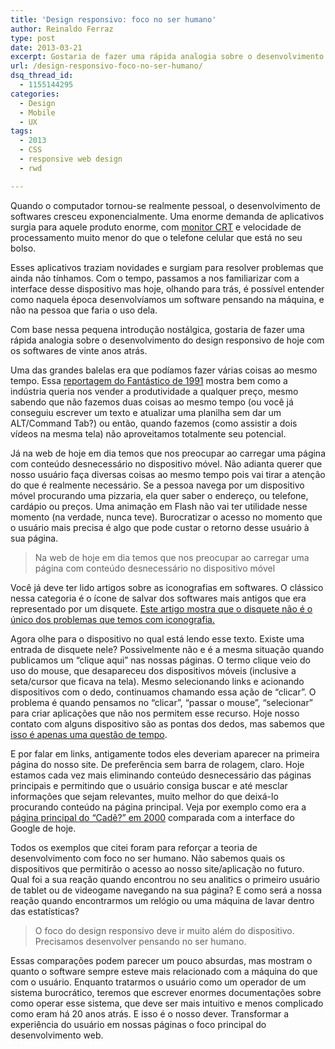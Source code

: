 ```yaml
---
title: 'Design responsivo: foco no ser humano'
author: Reinaldo Ferraz
type: post
date: 2013-03-21
excerpt: Gostaria de fazer uma rápida analogia sobre o desenvolvimento do design responsivo de hoje com os softwares de vinte anos atrás.
url: /design-responsivo-foco-no-ser-humano/
dsq_thread_id:
  - 1155144295
categories:
  - Design
  - Mobile
  - UX
tags:
  - 2013
  - CSS
  - responsive web design
  - rwd

---
```

Quando o computador tornou-se realmente pessoal, o desenvolvimento de softwares cresceu exponencialmente. Uma enorme demanda de aplicativos surgia para aquele produto enorme, com [monitor CRT][1] e velocidade de processamento muito menor do que o telefone celular que está no seu bolso. 

Esses aplicativos traziam novidades e surgiam para resolver problemas que ainda não tínhamos. Com o tempo, passamos a nos familiarizar com a interface desse dispositivo mas hoje, olhando para trás, é possível entender como naquela época desenvolvíamos um software pensando na máquina, e não na pessoa que faria o uso dela.

Com base nessa pequena introdução nostálgica, gostaria de fazer uma rápida analogia sobre o desenvolvimento do design responsivo de hoje com os softwares de vinte anos atrás.

Uma das grandes balelas era que podíamos fazer várias coisas ao mesmo tempo. Essa [reportagem do Fantástico de 1991][2] mostra bem como a indústria queria nos vender a produtividade a qualquer preço, mesmo sabendo que não fazemos duas coisas ao mesmo tempo (ou você já conseguiu escrever um texto e atualizar uma planilha sem dar um ALT/Command Tab?) ou então, quando fazemos (como assistir a dois vídeos na mesma tela) não aproveitamos totalmente seu potencial. 

Já na web de hoje em dia temos que nos preocupar ao carregar uma página com conteúdo desnecessário no dispositivo móvel. Não adianta querer que nosso usuário faça diversas coisas ao mesmo tempo pois vai tirar a atenção do que é realmente necessário. Se a pessoa navega por um dispositivo móvel procurando uma pizzaria, ela quer saber o endereço, ou telefone, cardápio ou preços. Uma animação em Flash não vai ter utilidade nesse momento (na verdade, nunca teve). Burocratizar o acesso no momento que o usuário mais precisa é algo que pode custar o retorno desse usuário à sua página.

> Na web de hoje em dia temos que nos preocupar ao carregar uma página com conteúdo desnecessário no dispositivo móvel

Você já deve ter lido artigos sobre as iconografias em softwares. O clássico nessa categoria é o ícone de salvar dos softwares mais antigos que era representado por um disquete. [Este artigo mostra que o disquete não é o único dos problemas que temos com iconografia.][3]

Agora olhe para o dispositivo no qual está lendo esse texto. Existe uma entrada de disquete nele? Possivelmente não e é a mesma situação quando publicamos um &#8220;clique aqui&#8221; nas nossas páginas. O termo clique veio do uso do mouse, que desapareceu dos dispositivos móveis (inclusive a seta/cursor que ficava na tela). Mesmo selecionando links e acionando dispositivos com o dedo, continuamos chamando essa ação de &#8220;clicar&#8221;. O problema é quando pensamos no &#8220;clicar&#8221;, &#8220;passar o mouse&#8221;, &#8220;selecionar&#8221; para criar aplicações que não nos permitem esse recurso. Hoje nosso contato com alguns dispositivo são as pontas dos dedos, mas sabemos que [isso é apenas uma questão de tempo][4].

E por falar em links, antigamente todos eles deveriam aparecer na primeira página do nosso site. De preferência sem barra de rolagem, claro. Hoje estamos cada vez mais eliminando conteúdo desnecessário das páginas principais e permitindo que o usuário consiga buscar e até mesclar informações que sejam relevantes, muito melhor do que deixá-lo procurando conteúdo na página principal. Veja por exemplo como era a [página principal do &#8220;Cadê?&#8221; em 2000][5] comparada com a interface do Google de hoje.

Todos os exemplos que citei foram para reforçar a teoria de desenvolvimento com foco no ser humano. Não sabemos quais os dispositivos que permitirão o acesso ao nosso site/aplicação no futuro. Qual foi a sua reação quando encontrou no seu analitics o primeiro usuário de tablet ou de videogame navegando na sua página? E como será a nossa reação quando encontrarmos um relógio ou uma máquina de lavar dentro das estatísticas?

> O foco do design responsivo deve ir muito além do dispositivo. Precisamos desenvolver pensando no ser humano.

Essas comparações podem parecer um pouco absurdas, mas mostram o quanto o software sempre esteve mais relacionado com a máquina do que com o usuário. Enquanto tratarmos o usuário como um operador de um sistema burocrático, teremos que escrever enormes documentações sobre como operar esse sistema, que deve ser mais intuitivo e menos complicado como eram há 20 anos atrás. E isso é o nosso dever. Transformar a experiência do usuário em nossas páginas o foco principal do desenvolvimento web.

 [1]: http://pt.wikipedia.org/wiki/Monitor_de_v%C3%ADdeo#CRT
 [2]: http://www.youtube.com/watch?feature=player_embedded&v=WIfKfzGBvYc
 [3]: http://www.hanselman.com/blog/TheFloppyDiskMeansSaveAnd14OtherOldPeopleIconsThatDontMakeSenseAnymore.aspx
 [4]: https://www.youtube.com/watch?v=6BTCoT8ajbI
 [5]: http://web.archive.org/web/20000620030315/http://www.cade.com.br/